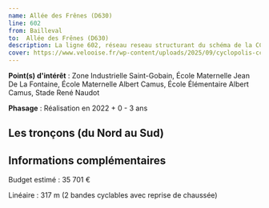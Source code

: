 ```yaml
---
name: Allée des Frênes (D630)
line: 602
from: Bailleval
to:  Allée des Frênes (D630) 
description: La ligne 602, réseau reseau structurant du schéma de la CCLVD concerne Bailleval - Allée des Frênes (D630)
cover: https://www.velooise.fr/wp-content/uploads/2025/09/cyclopolis-cclvd-2.jpg
---
```


**Point(s) d'intérêt** : Zone Industrielle Saint-Gobain, École Maternelle Jean De La Fontaine, École Maternelle Albert Camus, École Élémentaire Albert Camus, Stade René Naudot

**Phasage** : Réalisation en 2022 + 0 - 3 ans

## Les tronçons (du Nord au Sud)

## Informations complémentaires

Budget estimé :  35 701 € 

Linéaire : 317 m (2 bandes cyclables avec reprise de chaussée)


